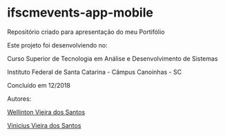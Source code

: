 # ifscmevents-app-mobile
Repositório criado para apresentação do meu Portifólio

Este projeto foi desenvolviendo no: 

Curso Superior de Tecnologia em Análise e Desenvolvimento de Sistemas 

Instituto Federal de Santa Catarina - Câmpus Canoinhas - SC 

Concluído em 12/2018

Autores: 

[Wellinton Vieira dos Santos](https://github.com/wellintonvieira)

[Vinicius Vieira dos Santos](https://github.com/viniciusvsantos)
